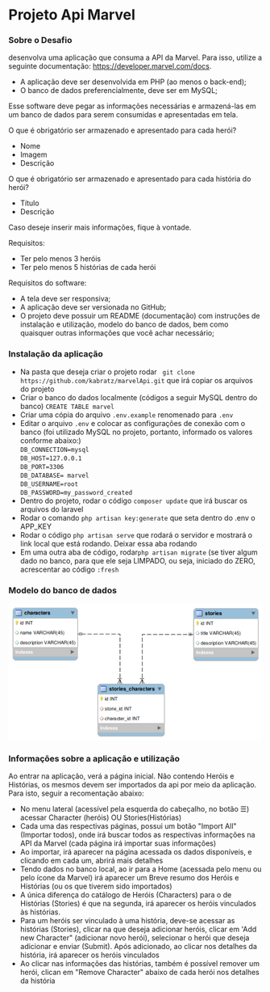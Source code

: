<h1>Projeto Api Marvel</h1>
<h3>Sobre o Desafio</h3> 
<p>desenvolva uma aplicação que consuma a API da Marvel. Para isso, utilize a seguinte documentação: <a href="https://developer.marvel.com/docs">https://developer.marvel.com/docs</a>.</p>
<ul>
    <li>
        A aplicação deve ser desenvolvida em PHP (ao menos o back-end);
    </li>
    <li>
        O banco de dados preferencialmente, deve ser em MySQL;
    </li>
</ul>
<p>Esse software deve pegar as informações necessárias e armazená-las em um banco de dados para serem consumidas e apresentadas em tela.</p>
<p>O que é obrigatório ser armazenado e apresentado para cada herói?</p>
<ul>
    <li>
        Nome
    </li>
    <li>
        Imagem
    </li>
    <li>
        Descrição
    </li>
</ul>
<p>O que é obrigatório ser armazenado e apresentado para cada história do herói?</p>
<ul>
    <li> Título</li>
    <li> Descrição</li>
</ul>
<p>Caso deseje inserir mais informações, fique à vontade.</p>
<p>Requisitos:</p>
<ul>
    <li>Ter pelo menos 3 heróis</li>
    <li>Ter pelo menos 5 histórias de cada herói</li>
</ul>
<p>Requisitos do software:</p>
<ul>
    <li>A tela deve ser responsiva;</li>
    <li>A aplicação deve ser versionada no GitHub;</li>
    <li>O projeto deve possuir um README (documentação) com instruções de instalação e utilização, modelo do banco de dados, bem como quaisquer outras informações que você achar necessário;</li>
</ul>

<h3>Instalação da aplicação</h3>
<ul>
    <li>Na pasta que deseja criar o projeto rodar <code> git clone https://github.com/kabratz/marvelApi.git</code> que irá copiar os arquivos do projeto</li>
    <li>Criar o banco do dados localmente (códigos a seguir MySQL dentro do banco) <code>CREATE TABLE marvel</code></li>
    <li>Criar uma cópia do arquivo <code>.env.example</code>  renomenado para <code>.env</code></li>
    <li>Editar o arquivo <code>.env</code> e colocar as configurações de conexão com o banco (foi utilizado MySQL no projeto, portanto, informado os valores conforme abaixo:)<br>
        <code>DB_CONNECTION=mysql
DB_HOST=127.0.0.1
DB_PORT=3306
DB_DATABASE= marvel
DB_USERNAME=root
DB_PASSWORD=my_password_created</code>
    </li>
    <li>Dentro do projeto, rodar o código <code>composer update</code>  que irá buscar os arquivos do laravel</li>
    <li>Rodar o comando <code>php artisan key:generate</code> que seta dentro do .env o APP_KEY</li>
    <li>Rodar o código <code>php artisan serve</code> que rodará o servidor e mostrará o link local que está rodando. Deixar essa aba rodando</li>
    <li>Em uma outra aba de código, rodar<code>php artisan migrate</code> (se tiver algum dado no banco, para que ele seja LIMPADO, ou seja, iniciado do ZERO, acrescentar ao código <code>:fresh</code></li>
</ul>
<h3>Modelo do banco de dados</h3>
<img src="https://github.com/kabratz/marvelApi/blob/master/malvelModel.png">

<h3>Informações sobre a aplicação e utilização</h3>
<p>
    Ao entrar na aplicação, verá a página inicial. Não contendo Heróis e Histórias, os mesmos devem ser importados da api por meio da aplicação. Para isto, seguir a recomentação abaixo:
</p>
<ul>
    <li>No menu lateral (acessível pela esquerda do cabeçalho, no botão ☰) acessar Character (heróis) OU Stories(Histórias) </li>
    <li>Cada uma das respectivas páginas, possui um botão "Import All" (Importar todos), onde irá buscar todos as respectivas informações na API da Marvel (cada página irá importar suas informações)</li>
    <li>Ao importar, irá aparecer na página acessada os dados disponíveis, e clicando em cada um, abrirá mais detalhes</li>
    <li>Tendo dados no banco local, ao ir para a Home (acessada pelo menu ou pelo ícone da Marvel) irá aparecer um Breve resumo dos Heróis e Histórias (ou os que tiverem sido importados) </li>
    <li>A única diferença do catálogo de Heróis (Characters) para o de Histórias (Stories) é que na segunda, irá aparecer os heróis vinculados às histórias.</li>
    <li>Para um heróis ser vinculado à uma história, deve-se acessar as histórias (Stories), clicar na que deseja adicionar heróis, clicar em 'Add new Character" (adicionar novo herói), selecionar o herói que deseja adicionar e enviar (Submit). Após adicionado, ao clicar nos detalhes da história, irá aparecer os heróis vinculados</li>
    <li>Ao clicar nas informações das histórias, também é possível remover um herói, clican em "Remove Character" abaixo de cada herói nos detalhes da história</li>
</ul>
